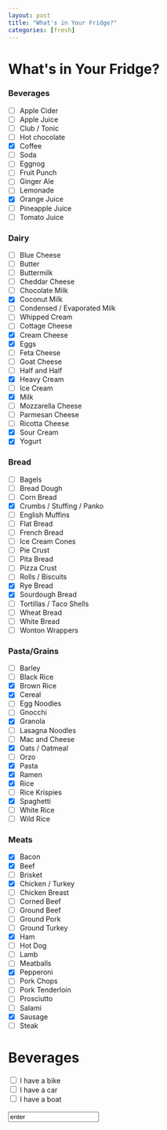 ```yaml
---
layout: post
title: "What's in Your Fridge?"
categories: [fresh]
---
```

# What's in Your Fridge?

### Beverages

- [ ]  Apple Cider
- [ ]  Apple Juice
- [ ]  Club / Tonic
- [ ]  Hot chocolate
- [x]  Coffee
- [ ]  Soda
- [ ]  Eggnog
- [ ]  Fruit Punch
- [ ]  Ginger Ale
- [ ]  Lemonade
- [x]  Orange Juice
- [ ]  Pineapple Juice
- [ ]  Tomato Juice

### Dairy

- [ ]  Blue Cheese
- [ ]  Butter
- [ ]  Buttermilk
- [ ]  Cheddar Cheese
- [ ]  Chocolate Milk
- [x]  Coconut Milk
- [ ]  Condensed / Evaporated Milk
- [ ]  Whipped Cream
- [ ]  Cottage Cheese
- [x]  Cream Cheese
- [x]  Eggs
- [ ]  Feta Cheese
- [ ]  Goat Cheese
- [ ]  Half and Half
- [x]  Heavy Cream
- [ ]  Ice Cream
- [x]  Milk
- [ ]  Mozzarella Cheese
- [ ]  Parmesan Cheese
- [ ]  Ricotta Cheese
- [x]  Sour Cream
- [x]  Yogurt

### Bread

- [ ]  Bagels
- [ ]  Bread Dough
- [ ]  Corn Bread
- [x]  Crumbs / Stuffing / Panko
- [ ]  English Muffins
- [ ]  Flat Bread
- [ ]  French Bread
- [ ]  Ice Cream Cones
- [ ]  Pie Crust
- [ ]  Pita Bread
- [ ]  Pizza Crust
- [ ]  Rolls / Biscuits
- [x]  Rye Bread
- [x]  Sourdough Bread
- [ ]  Tortillas / Taco Shells
- [ ]  Wheat Bread
- [ ]  White Bread
- [ ]  Wonton Wrappers

### Pasta/Grains

- [ ]  Barley
- [ ]  Black Rice
- [x]  Brown Rice
- [x]  Cereal
- [ ]  Egg Noodles
- [ ]  Gnocchi
- [x]  Granola
- [ ]  Lasagna Noodles
- [ ]  Mac and Cheese
- [x]  Oats / Oatmeal
- [ ]  Orzo
- [x]  Pasta
- [x]  Ramen
- [x]  Rice
- [ ]  Rice Krispies
- [x]  Spaghetti
- [ ]  White Rice
- [ ]  Wild Rice

### Meats

- [x]  Bacon
- [x]  Beef
- [ ]  Brisket
- [x]  Chicken / Turkey
- [ ]  Chicken Breast
- [ ]  Corned Beef
- [ ]  Ground Beef
- [ ]  Ground Pork
- [ ]  Ground Turkey
- [x]  Ham
- [ ]  Hot Dog
- [ ]  Lamb
- [ ]  Meatballs
- [x]  Pepperoni
- [ ]  Pork Chops
- [ ]  Pork Tenderloin
- [ ]  Prosciutto
- [ ]  Salami
- [x]  Sausage
- [ ]  Steak

<html>
<body>

<h1>Beverages</h1>

<form action="/action_page.php">
  <input type="checkbox" id="b1">
  <label for="b1"> I have a bike</label><br>
  <input type="checkbox" id="b2" name="b2" value="Car">
  <label for="b2"> I have a car</label><br>
  <input type="checkbox" id="b3" name="b3" value="Boat">
  <label for="b3"> I have a boat</label><br><br>
  <input type="enter" value="enter">
</form>

</body>
</html>
